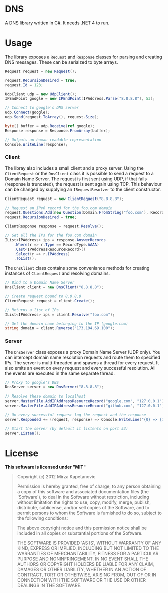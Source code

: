 ﻿# DNS

A DNS library written in C#. It needs .NET 4 to run.

# Usage

The library exposes a `Request` and `Response` classes for parsing and creating DNS messages. These can be serialzed to byte arrays.

```C#
Request request = new Request();

request.RecursionDesired = true;
request.Id = 123;

UdpClient udp = new UdpClient();
IPEndPoint google = new IPEndPoint(IPAddress.Parse("8.8.8.8"), 53);

// Connect to google's DNS server
udp.Connect(google);
udp.Send(request.ToArray(), request.Size);

byte[] buffer = udp.Receive(ref google);
Response response = Response.FromArray(buffer);

// Outputs an human readable representation
Console.WriteLine(response);
```

### Client

The libray also includes a small client and a proxy server. Using the `ClientRequest` or the `DnsClient` class it is possible to send a request to a Domain Name Server. The request is first sent using UDP, if that fails (response is truncated), the request is sent again using TCP. This behaviour can be changed by supplying an `IRequestResolver` to the client constructor.

```C#
ClientRequest request = new ClientRequest("8.8.8.8");

// Request an IPv6 record for the foo.com domain
request.Questions.Add(new Question(Domain.FromString("foo.com"), RecordType.AAAA));
request.RecursionDesired = true;

ClientResponse response = request.Resolve();

// Get all the IPs for the foo.com domain
IList<IPAddress> ips = response.AnswerRecords
	.Where(r => r.Type == RecordType.AAAA)
	.Cast<IPAddressResourceRecord>()
	.Select(r => r.IPAddress)
	.ToList();
```

The `DnsClient` class contains some conveniance methods for creating instances of `ClientRequest` and resolving domains.

```C#
// Bind to a Domain Name Server
DnsClient client = new DnsClient("8.8.8.8");

// Create request bound to 8.8.8.8
ClientRequest request = client.Create();

// Returns a list of IPs
IList<IPAddress> ips = client.Resolve("foo.com");

// Get the domain name belonging to the IP (google.com)
string domain = client.Reverse("173.194.69.100");
```

### Server

The `DnsServer` class exposes a proxy Domain Name Server (UDP only). You can intercept domain name resolution requests and route them to specified IPs. The server is multi-threaded and spawns a thread for every request. It also emits an event on every request and every successful resolution. All the events are executed in the same separate thread.

```C#
// Proxy to google's DNS
DnsServer server = new DnsServer("8.8.8.8");

// Resolve these domain to localhost
server.MasterFile.AddIPAddressResourceRecord("google.com", "127.0.0.1");
server.MasterFile.AddIPAddressResourceRecord("github.com", "127.0.0.1");

// On every successful request log the request and the response
server.Responded += (request, response) => Console.WriteLine("{0} => {1}", request, response);

// Start the server (by default it listents on port 53)
server.Listen();
```

# License 

**This software is licensed under "MIT"**

> Copyright (c) 2012 Mirza Kapetanovic
> 
> Permission is hereby granted, free of charge, to any person obtaining a copy of this software and associated documentation files (the 'Software'), to deal in the Software without restriction, including without limitation the rights to use, copy, modify, merge, publish, distribute, sublicense, and/or sell copies of the Software, and to permit persons to whom the Software is furnished to do so, subject to the following conditions:
> 
> The above copyright notice and this permission notice shall be included in all copies or substantial portions of the Software.
> 
> THE SOFTWARE IS PROVIDED 'AS IS', WITHOUT WARRANTY OF ANY KIND, EXPRESS OR IMPLIED, INCLUDING BUT NOT LIMITED TO THE WARRANTIES OF MERCHANTABILITY, FITNESS FOR A PARTICULAR PURPOSE AND NONINFRINGEMENT. IN NO EVENT SHALL THE AUTHORS OR COPYRIGHT HOLDERS BE LIABLE FOR ANY CLAIM, DAMAGES OR OTHER LIABILITY, WHETHER IN AN ACTION OF CONTRACT, TORT OR OTHERWISE, ARISING FROM, OUT OF OR IN CONNECTION WITH THE SOFTWARE OR THE USE OR OTHER DEALINGS IN THE SOFTWARE.

